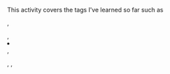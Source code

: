 This activity covers the tags I've learned so far such as
<html>, <ol></ol>, <li></li>, <ul></ul>, <b></b>, <i></i>